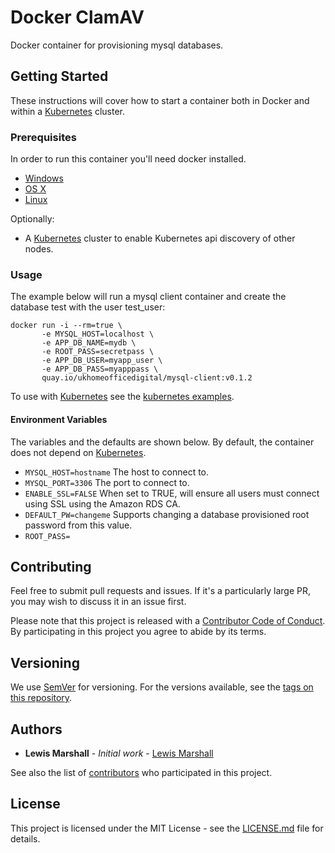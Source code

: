 # Docker ClamAV

Docker container for provisioning mysql databases.

## Getting Started

These instructions will cover how to start a container both in Docker and within a [Kubernetes](http://kubernetes.io/) cluster.

### Prerequisites

In order to run this container you'll need docker installed.

* [Windows](https://docs.docker.com/windows/started)
* [OS X](https://docs.docker.com/mac/started/)
* [Linux](https://docs.docker.com/linux/started/)

Optionally:

* A [Kubernetes](http://kubernetes.io/) cluster to enable Kubernetes api discovery of other nodes.

### Usage

The example below will run a mysql client container and create the database test with the user test_user:

```
docker run -i --rm=true \
       -e MYSQL_HOST=localhost \
       -e APP_DB_NAME=mydb \
       -e ROOT_PASS=secretpass \
       -e APP_DB_USER=myapp_user \
       -e APP_DB_PASS=myapppass \
       quay.io/ukhomeofficedigital/mysql-client:v0.1.2
```

To use with [Kubernetes](http://kubernetes.io/) see the [kubernetes examples](examples/kubernetes.md).


#### Environment Variables

The variables and the defaults are shown below.
By default, the container does not depend on [Kubernetes](http://kubernetes.io/). 

* `MYSQL_HOST=hostname` The host to connect to.
* `MYSQL_PORT=3306` The port to connect to.
* `ENABLE_SSL=FALSE` When set to TRUE, will ensure all users must connect using SSL using the Amazon RDS CA.
* `DEFAULT_PW=changeme` Supports changing a database provisioned root password from this value.
* `ROOT_PASS=`


## Contributing

Feel free to submit pull requests and issues. If it's a particularly large PR, you may wish to discuss
it in an issue first.

Please note that this project is released with a [Contributor Code of Conduct](code_of_conduct.md). 
By participating in this project you agree to abide by its terms.

## Versioning

We use [SemVer](http://semver.org/) for versioning. For the versions available, see the 
[tags on this repository](https://github.com/UKHomeOffice/docker-mysql-client/tags).

## Authors

* **Lewis Marshall** - *Initial work* - [Lewis Marshall](https://github.com/LewisMarshall)

See also the list of [contributors](https://github.com/UKHomeOffice/docker-mysql-client/contributors) who
participated in this project.

## License

This project is licensed under the MIT License - see the [LICENSE.md](LICENSE.md) file for details.
